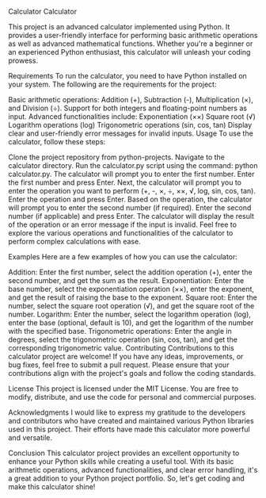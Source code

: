 Calculator
Calculator

This project is an advanced calculator implemented using Python. It provides a user-friendly interface for performing basic arithmetic operations as well as advanced mathematical functions. Whether you're a beginner or an experienced Python enthusiast, this calculator will unleash your coding prowess.

Requirements
To run the calculator, you need to have Python installed on your system. The following are the requirements for the project:

Basic arithmetic operations: Addition (+), Subtraction (-), Multiplication (×), and Division (÷).
Support for both integers and floating-point numbers as input.
Advanced functionalities include:
Exponentiation (××)
Square root (√)
Logarithm operations (log)
Trigonometric operations (sin, cos, tan)
Display clear and user-friendly error messages for invalid inputs.
Usage
To use the calculator, follow these steps:

Clone the project repository from python-projects.
Navigate to the calculator directory.
Run the calculator.py script using the command: python calculator.py.
The calculator will prompt you to enter the first number.
Enter the first number and press Enter.
Next, the calculator will prompt you to enter the operation you want to perform (+, -, ×, ÷, ××, √, log, sin, cos, tan).
Enter the operation and press Enter.
Based on the operation, the calculator will prompt you to enter the second number (if required).
Enter the second number (if applicable) and press Enter.
The calculator will display the result of the operation or an error message if the input is invalid.
Feel free to explore the various operations and functionalities of the calculator to perform complex calculations with ease.

Examples
Here are a few examples of how you can use the calculator:

Addition: Enter the first number, select the addition operation (+), enter the second number, and get the sum as the result.
Exponentiation: Enter the base number, select the exponentiation operation (××), enter the exponent, and get the result of raising the base to the exponent.
Square root: Enter the number, select the square root operation (√), and get the square root of the number.
Logarithm: Enter the number, select the logarithm operation (log), enter the base (optional, default is 10), and get the logarithm of the number with the specified base.
Trigonometric operations: Enter the angle in degrees, select the trigonometric operation (sin, cos, tan), and get the corresponding trigonometric value.
Contributing
Contributions to this calculator project are welcome! If you have any ideas, improvements, or bug fixes, feel free to submit a pull request. Please ensure that your contributions align with the project's goals and follow the coding standards.

License
This project is licensed under the MIT License. You are free to modify, distribute, and use the code for personal and commercial purposes.

Acknowledgments
I would like to express my gratitude to the developers and contributors who have created and maintained various Python libraries used in this project. Their efforts have made this calculator more powerful and versatile.

Conclusion
This calculator project provides an excellent opportunity to enhance your Python skills while creating a useful tool. With its basic arithmetic operations, advanced functionalities, and clear error handling, it's a great addition to your Python project portfolio. So, let's get coding and make this calculator shine!